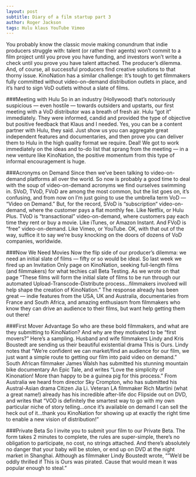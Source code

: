 ```yaml
---
layout: post
subtitle: Diary of a film startup part 3
author: Roger Jackson
tags: Hulu klaus YouTube Vimeo 
---
```

You probably know the classic movie making conundrum that indie producers struggle with: talent (or rather their agents) won’t commit to a film project until you prove you have funding, and investors won’t write a check until you prove you have talent attached. The producer’s dilemma. And, of course, all successful producers find creative solutions to that thorny issue. KinoNation has a similar challenge: It’s tough to get filmmakers fully committed without video-on-demand distribution outlets in place, and it’s hard to sign VoD outlets without a slate of films.

###Meeting with Hulu
So in an industry (Hollywood) that’s notoriously suspicious — even hostile — towards outsiders and upstarts, our first meeting with a VoD distributor was a breath of fresh air. Hulu “got it” immediately. They were informed, candid and provided the type of objective but positive feedback that Klaus and I needed. Yes, you can be a content partner with Hulu, they said. Just show us you can aggregate great independent features and documentaries, and then prove you can deliver them to Hulu in the high quality format we require. Deal! We got to work immediately on the ideas and to-do list that sprang from the meeting — in a new venture like KinoNation, the positive momentum from this type of informal encouragement is huge.

###Acronyms on Demand
Since then we’ve been talking to video-on-demand platforms all over the world. So now is probably a good time to deal with the soup of video-on-demand acronyms we find ourselves swimming in. SVoD, TVoD, FVoD are among the most common, but the list goes on, it’s confusing, and from now on I’m just going to use the umbrella term VoD — “Video on Demand.” But, for the record, SVoD is “subscription“ video-on-demand, where the customer pays a flat monthly fee. Like Netflix, or Hulu Plus. TVoD is “transactional” video-on-demand, where customers pay each time they rent or buy a movie. Like iTunes, or Amazon Instant. And FVoD is “free” video-on-demand. Like Vimeo, or YouTube. OK, with that out of the way, suffice it to say we’re busy knocking on the doors of dozens of VoD companies, worldwide.

###Now We Need Movies
Now the flip side of our producer’s dilemma: we need an initial slate of films — fifty or so would be ideal. So last week we fired up an Invitation Only page on KinoNation, seeking full-length films (and filmmakers) for what techies call Beta Testing. As we wrote on that page “These films will form the initial slate of films to be run through our automated Upload-Transcode-Distribute process…filmmakers involved will help shape the creation of KinoNation.” The response already has been great — indie features from the USA, UK and Australia, documentaries from France and South Africa, and amazing enthusiasm from filmmakers who know they can drive an audience to their films, but want help getting them out there!

###First Mover Advantage
So who are these bold filmmakers, and what are they submitting to KinoNation? And why are they motivated to be “first movers?” Here’s a sampling. Husband and wife filmmakers Lindy and Kris Boustedt are sending us their beautiful existential drama This is Ours. Lindy notes that “We’re confident we can market/find an audience for our film, we just want a simple route to getting our film into paid video on demand.” South African filmmaker James Walsh has submitted his stunning mountain bike documentary An Epic Tale, and writes “Love the simplicity of Kinonation! More than happy to be a guinea pig for this process.” From Australia we heard from director Sky Crompton, who has submitted his Austral-Asian drama Citizen Jia Li. Veteran LA filmmaker Rich Martini (what a great name!) already has his incredible after-life doc Flipside out on DVD, and writes that “VOD is definitely the smartest way to go with my own particular niche of story telling…once it’s available on demand I can sell the heck out of it…thank you KinoNation for showing up at exactly the right time to enable a new vision of distribution!”

###Private Beta
So I invite you to submit your film to our Private Beta. The form takes 2 minutes to complete, the rules are super-simple, there’s no obligation to participate, no cost, no strings attached. And there’s absolutely no danger that your baby will be stolen, or end up on DVD at the night market in Shanghai. Although as filmmaker Lindy Boustedt wrote, “”We’d be oddly thrilled if This is Ours was pirated. Cause that would mean it was popular enough to steal.”

